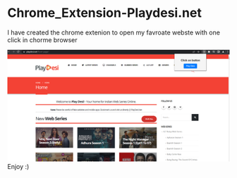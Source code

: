 # Chrome_Extension-Playdesi.net 
I have created the chrome extenion to open my favroate webste with one click in chorme browser

<img src="first.png">
Enjoy :) 
